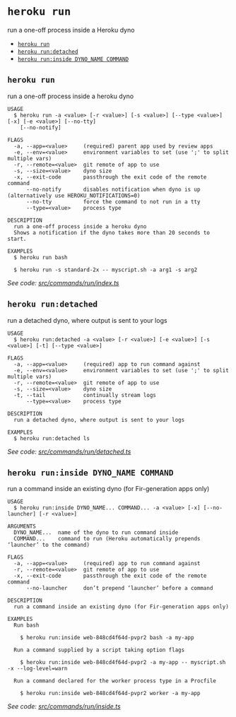 `heroku run`
============

run a one-off process inside a Heroku dyno

* [`heroku run`](#heroku-run)
* [`heroku run:detached`](#heroku-rundetached)
* [`heroku run:inside DYNO_NAME COMMAND`](#heroku-runinside-dyno_name-command)

## `heroku run`

run a one-off process inside a heroku dyno

```
USAGE
  $ heroku run -a <value> [-r <value>] [-s <value>] [--type <value>] [-x] [-e <value>] [--no-tty]
    [--no-notify]

FLAGS
  -a, --app=<value>     (required) parent app used by review apps
  -e, --env=<value>     environment variables to set (use ';' to split multiple vars)
  -r, --remote=<value>  git remote of app to use
  -s, --size=<value>    dyno size
  -x, --exit-code       passthrough the exit code of the remote command
      --no-notify       disables notification when dyno is up (alternatively use HEROKU_NOTIFICATIONS=0)
      --no-tty          force the command to not run in a tty
      --type=<value>    process type

DESCRIPTION
  run a one-off process inside a heroku dyno
  Shows a notification if the dyno takes more than 20 seconds to start.

EXAMPLES
  $ heroku run bash

  $ heroku run -s standard-2x -- myscript.sh -a arg1 -s arg2
```

_See code: [src/commands/run/index.ts](https://github.com/heroku/cli/blob/v10.0.1-beta.1/packages/cli/src/commands/run/index.ts)_

## `heroku run:detached`

run a detached dyno, where output is sent to your logs

```
USAGE
  $ heroku run:detached -a <value> [-r <value>] [-e <value>] [-s <value>] [-t] [--type <value>]

FLAGS
  -a, --app=<value>     (required) app to run command against
  -e, --env=<value>     environment variables to set (use ';' to split multiple vars)
  -r, --remote=<value>  git remote of app to use
  -s, --size=<value>    dyno size
  -t, --tail            continually stream logs
      --type=<value>    process type

DESCRIPTION
  run a detached dyno, where output is sent to your logs

EXAMPLES
  $ heroku run:detached ls
```

_See code: [src/commands/run/detached.ts](https://github.com/heroku/cli/blob/v10.0.1-beta.1/packages/cli/src/commands/run/detached.ts)_

## `heroku run:inside DYNO_NAME COMMAND`

run a command inside an existing dyno (for Fir-generation apps only)

```
USAGE
  $ heroku run:inside DYNO_NAME... COMMAND... -a <value> [-x] [--no-launcher] [-r <value>]

ARGUMENTS
  DYNO_NAME...  name of the dyno to run command inside
  COMMAND...    command to run (Heroku automatically prepends ‘launcher’ to the command)

FLAGS
  -a, --app=<value>     (required) app to run command against
  -r, --remote=<value>  git remote of app to use
  -x, --exit-code       passthrough the exit code of the remote command
      --no-launcher     don’t prepend ‘launcher’ before a command

DESCRIPTION
  run a command inside an existing dyno (for Fir-generation apps only)

EXAMPLES
  Run bash

    $ heroku run:inside web-848cd4f64d-pvpr2 bash -a my-app

  Run a command supplied by a script taking option flags

    $ heroku run:inside web-848cd4f64d-pvpr2 -a my-app -- myscript.sh -x --log-level=warn

  Run a command declared for the worker process type in a Procfile

    $ heroku run:inside web-848cd4f64d-pvpr2 worker -a my-app
```

_See code: [src/commands/run/inside.ts](https://github.com/heroku/cli/blob/v10.0.1-beta.1/packages/cli/src/commands/run/inside.ts)_
